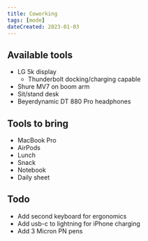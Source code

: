 ```yaml
---
title: Coworking
tags: [mode]
dateCreated: 2023-01-03
---
```


## Available tools

- LG 5k display
  - Thunderbolt docking/charging capable
- Shure MV7 on boom arm
- Sit/stand desk
- Beyerdynamic DT 880 Pro headphones

## Tools to bring

- MacBook Pro
- AirPods
- Lunch
- Snack
- Notebook
- Daily sheet

## Todo

- Add second keyboard for ergonomics
- Add usb-c to lightning for iPhone charging
- Add 3 Micron PN pens
